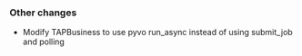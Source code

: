 <!-- Delete the sections that don't apply -->

### Other changes

- Modify TAPBusiness to use pyvo run_async instead of using submit_job and polling
